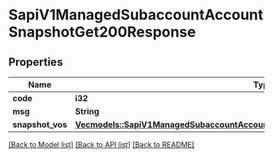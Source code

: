 # SapiV1ManagedSubaccountAccountSnapshotGet200Response

## Properties

Name | Type | Description | Notes
------------ | ------------- | ------------- | -------------
**code** | **i32** |  | 
**msg** | **String** |  | 
**snapshot_vos** | [**Vec<models::SapiV1ManagedSubaccountAccountSnapshotGet200ResponseSnapshotVosInner>**](_sapi_v1_managed_subaccount_accountSnapshot_get_200_response_snapshotVos_inner.md) |  | 

[[Back to Model list]](../README.md#documentation-for-models) [[Back to API list]](../README.md#documentation-for-api-endpoints) [[Back to README]](../README.md)


